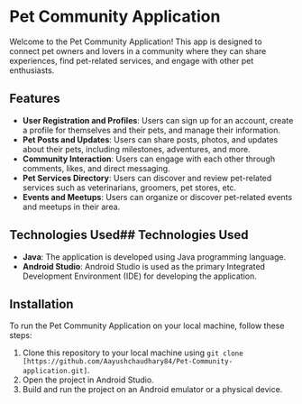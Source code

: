 # Pet Community Application

Welcome to the Pet Community Application! This app is designed to connect pet owners and lovers in a community where they can share experiences, find pet-related services, and engage with other pet enthusiasts.

## Features

- **User Registration and Profiles**: Users can sign up for an account, create a profile for themselves and their pets, and manage their information.
- **Pet Posts and Updates**: Users can share posts, photos, and updates about their pets, including milestones, adventures, and more.
- **Community Interaction**: Users can engage with each other through comments, likes, and direct messaging.
- **Pet Services Directory**: Users can discover and review pet-related services such as veterinarians, groomers, pet stores, etc.
- **Events and Meetups**: Users can organize or discover pet-related events and meetups in their area.

## Technologies Used## Technologies Used

- **Java**: The application is developed using Java programming language.
- **Android Studio**: Android Studio is used as the primary Integrated Development Environment (IDE) for developing the application.

## Installation

To run the Pet Community Application on your local machine, follow these steps:

1. Clone this repository to your local machine using `git clone [https://github.com/Aayushchaudhary84/Pet-Community-application.git]`.
2. Open the project in Android Studio.
3. Build and run the project on an Android emulator or a physical device.

